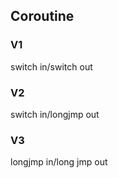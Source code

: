 ## Coroutine

### V1

switch in/switch out

### V2

switch in/longjmp out

### V3

longjmp in/long jmp out